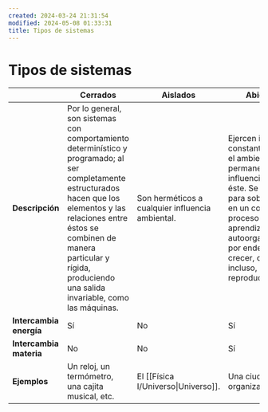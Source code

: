 ```yaml
---
created: 2024-03-24 21:31:54
modified: 2024-05-08 01:33:31
title: Tipos de sistemas
---
```


# Tipos de sistemas

|                         | Cerrados                                                                                                                                                                                                                                                              | Aislados                                         | Abiertos                                                                                                                                                                                                                                      |
| ----------------------- | --------------------------------------------------------------------------------------------------------------------------------------------------------------------------------------------------------------------------------------------------------------------- | ------------------------------------------------ | --------------------------------------------------------------------------------------------------------------------------------------------------------------------------------------------------------------------------------------------- |
| **Descripción**         | Por lo general, son sistemas con comportamiento determinístico y programado; al ser completamente estructurados hacen que los elementos y las relaciones entre éstos se combinen de manera particular y rígida, produciendo una salida invariable, como las máquinas. | Son herméticos a cualquier influencia ambiental. | Ejercen influencia constante sobre el ambiente y son permanentemente influenciados por éste. Se adaptan para sobrevivir, en un continuo proceso de aprendizaje y autoorganización, por ende, pueden crecer, cambiar, e incluso, reproducirse. |
| **Intercambia energía** | Sí                                                                                                                                                                                                                                                                    | No                                               | Sí                                                                                                                                                                                                                                            |
| **Intercambia materia** | No                                                                                                                                                                                                                                                                    | No                                               | Sí                                                                                                                                                                                                                                            |
| **Ejemplos**            | Un reloj, un termómetro, una cajita musical, etc.                                                                                                                                                                                                                     | El [[Física I/Universo\|Universo]].              | Una ciudad, una organización, etc.                                                                                                                                                                                                            |
